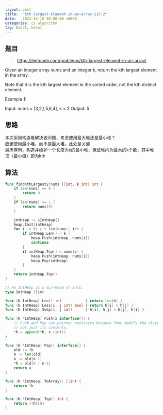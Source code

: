 ```yaml
---
layout: post
title:  "kth-largest-element-in-an-array-215-2"
date:   2021-10-18 00:00:00 +0800
categories: cs algorithm
tag: [sort, heap]
---
```


## 题目

> https://leetcode.com/problems/kth-largest-element-in-an-array/

Given an integer array nums and an integer k, return the kth largest element in the array.

Note that it is the kth largest element in the sorted order, not the kth distinct element.

Example 1:

Input: nums = [3,2,1,5,6,4], k = 2
Output: 5

## 思路

本次采用构造堆解决该问题，考虑使用最大堆还是最小堆？  
应该使用最小堆，而不是最大堆，此处是关键  
遍历序列，构造并维护一个长度为k的最小堆，保证堆内为最大的k个数，其中堆顶（最小值）即为kth

## 算法

```go
func findKthLargest2(nums []int, k int) int {
	if len(nums) == 0 {
		return 0
	}
	if len(nums) == 1 {
		return nums[0]
	}

	intHeap := &IntHeap{}
	heap.Init(intHeap)
	for i := 0; i < len(nums); i++ {
		if intHeap.Len() < k {
			heap.Push(intHeap, nums[i])
			continue
		}
		if intHeap.Top() < nums[i] {
			heap.Push(intHeap, nums[i])
			heap.Pop(intHeap)
		}
	}
	return intHeap.Top()
}

// An IntHeap is a min-heap of ints.
type IntHeap []int

func (h IntHeap) Len() int           { return len(h) }
func (h IntHeap) Less(i, j int) bool { return h[i] < h[j] }
func (h IntHeap) Swap(i, j int)      { h[i], h[j] = h[j], h[i] }

func (h *IntHeap) Push(x interface{}) {
	// Push and Pop use pointer receivers because they modify the slice's length,
	// not just its contents.
	*h = append(*h, x.(int))
}

func (h *IntHeap) Pop() interface{} {
	old := *h
	n := len(old)
	x := old[n-1]
	*h = old[0 : n-1]
	return x
}

func (h *IntHeap) ToArray() []int {
	return *h
}

func (h *IntHeap) Top() int {
	return (*h)[0]
}
```
